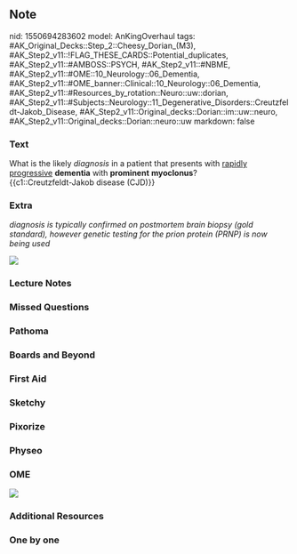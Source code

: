 ## Note
nid: 1550694283602
model: AnKingOverhaul
tags: #AK_Original_Decks::Step_2::Cheesy_Dorian_(M3), #AK_Step2_v11::!FLAG_THESE_CARDS::Potential_duplicates, #AK_Step2_v11::#AMBOSS::PSYCH, #AK_Step2_v11::#NBME, #AK_Step2_v11::#OME::10_Neurology::06_Dementia, #AK_Step2_v11::#OME_banner::Clinical::10_Neurology::06_Dementia, #AK_Step2_v11::#Resources_by_rotation::Neuro::uw::dorian, #AK_Step2_v11::#Subjects::Neurology::11_Degenerative_Disorders::Creutzfeldt-Jakob_Disease, #AK_Step2_v11::Original_decks::Dorian::im::uw::neuro, #AK_Step2_v11::Original_decks::Dorian::neuro::uw
markdown: false

### Text
<div>
  What is the likely <i>diagnosis</i> in a patient that presents
  with <u>rapidly progressive</u> <b>dementia</b> with
  <b>prominent</b> <b>myoclonus</b>?
</div>
<div>
  {{c1::Creutzfeldt-Jakob disease (CJD)}}
</div>

### Extra
<i>diagnosis is typically confirmed on postmortem brain biopsy
(gold standard), however genetic testing for the prion protein
(PRNP) is now being used</i>
<div>
  <i><img src="cgd_1358629116483.png"></i>
</div>

### Lecture Notes


### Missed Questions


### Pathoma


### Boards and Beyond


### First Aid


### Sketchy


### Pixorize


### Physeo


### OME
<div class="ome-widget">
  <a href=
  "https://onlinemeded.org/spa/neurology/dementia/acquire?ref=anki">
  <img src="_OME_AnkiFlashcards_Lesson_1.png"></a>
</div>

### Additional Resources


### One by one

